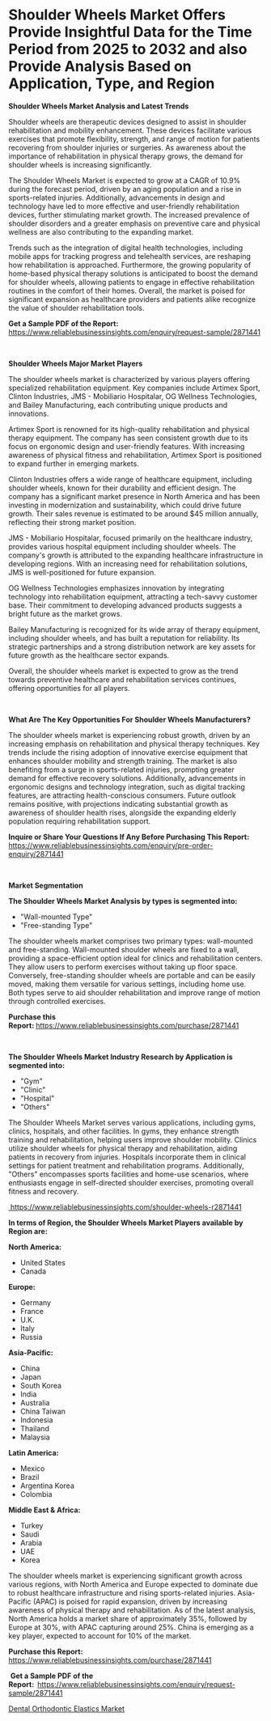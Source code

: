 <p><h1>Shoulder Wheels Market Offers Provide Insightful Data for the Time Period from 2025 to 2032 and also Provide Analysis Based on Application, Type, and Region</h1></p><p><strong>Shoulder Wheels Market Analysis and Latest Trends</strong></p>
<p><p>Shoulder wheels are therapeutic devices designed to assist in shoulder rehabilitation and mobility enhancement. These devices facilitate various exercises that promote flexibility, strength, and range of motion for patients recovering from shoulder injuries or surgeries. As awareness about the importance of rehabilitation in physical therapy grows, the demand for shoulder wheels is increasing significantly.</p><p>The Shoulder Wheels Market is expected to grow at a CAGR of 10.9% during the forecast period, driven by an aging population and a rise in sports-related injuries. Additionally, advancements in design and technology have led to more effective and user-friendly rehabilitation devices, further stimulating market growth. The increased prevalence of shoulder disorders and a greater emphasis on preventive care and physical wellness are also contributing to the expanding market. </p><p>Trends such as the integration of digital health technologies, including mobile apps for tracking progress and telehealth services, are reshaping how rehabilitation is approached. Furthermore, the growing popularity of home-based physical therapy solutions is anticipated to boost the demand for shoulder wheels, allowing patients to engage in effective rehabilitation routines in the comfort of their homes. Overall, the market is poised for significant expansion as healthcare providers and patients alike recognize the value of shoulder rehabilitation tools.</p></p>
<p><strong>Get a Sample PDF of the Report:&nbsp;</strong> <a href="https://www.reliablebusinessinsights.com/enquiry/request-sample/2871441?utm_campaign=2287&utm_medium=2&utm_source=Github&utm_content=ia&utm_term=12032025&utm_id=shoulder-wheels">https://www.reliablebusinessinsights.com/enquiry/request-sample/2871441</a></p>
<p>&nbsp;</p>
<p><strong>Shoulder Wheels Major Market Players</strong></p>
<p><p>The shoulder wheels market is characterized by various players offering specialized rehabilitation equipment. Key companies include Artimex Sport, Clinton Industries, JMS - Mobiliario Hospitalar, OG Wellness Technologies, and Bailey Manufacturing, each contributing unique products and innovations.</p><p>Artimex Sport is renowned for its high-quality rehabilitation and physical therapy equipment. The company has seen consistent growth due to its focus on ergonomic design and user-friendly features. With increasing awareness of physical fitness and rehabilitation, Artimex Sport is positioned to expand further in emerging markets.</p><p>Clinton Industries offers a wide range of healthcare equipment, including shoulder wheels, known for their durability and efficient design. The company has a significant market presence in North America and has been investing in modernization and sustainability, which could drive future growth. Their sales revenue is estimated to be around $45 million annually, reflecting their strong market position.</p><p>JMS - Mobiliario Hospitalar, focused primarily on the healthcare industry, provides various hospital equipment including shoulder wheels. The company's growth is attributed to the expanding healthcare infrastructure in developing regions. With an increasing need for rehabilitation solutions, JMS is well-positioned for future expansion.</p><p>OG Wellness Technologies emphasizes innovation by integrating technology into rehabilitation equipment, attracting a tech-savvy customer base. Their commitment to developing advanced products suggests a bright future as the market grows.</p><p>Bailey Manufacturing is recognized for its wide array of therapy equipment, including shoulder wheels, and has built a reputation for reliability. Its strategic partnerships and a strong distribution network are key assets for future growth as the healthcare sector expands.</p><p>Overall, the shoulder wheels market is expected to grow as the trend towards preventive healthcare and rehabilitation services continues, offering opportunities for all players.</p></p>
<p>&nbsp;</p>
<p><strong>What Are The Key Opportunities For Shoulder Wheels Manufacturers?</strong></p>
<p><p>The shoulder wheels market is experiencing robust growth, driven by an increasing emphasis on rehabilitation and physical therapy techniques. Key trends include the rising adoption of innovative exercise equipment that enhances shoulder mobility and strength training. The market is also benefiting from a surge in sports-related injuries, prompting greater demand for effective recovery solutions. Additionally, advancements in ergonomic designs and technology integration, such as digital tracking features, are attracting health-conscious consumers. Future outlook remains positive, with projections indicating substantial growth as awareness of shoulder health rises, alongside the expanding elderly population requiring rehabilitation support.</p></p>
<p><strong>Inquire or Share Your Questions If Any Before Purchasing This Report:</strong> <a href="https://www.reliablebusinessinsights.com/enquiry/pre-order-enquiry/2871441?utm_campaign=2287&utm_medium=2&utm_source=Github&utm_content=ia&utm_term=12032025&utm_id=shoulder-wheels">https://www.reliablebusinessinsights.com/enquiry/pre-order-enquiry/2871441</a></p>
<p>&nbsp;</p>
<p><strong>Market Segmentation</strong></p>
<p><strong>The Shoulder Wheels Market Analysis by types is segmented into:</strong></p>
<p><ul><li>"Wall-mounted Type"</li><li>"Free-standing Type"</li></ul></p>
<p><p>The shoulder wheels market comprises two primary types: wall-mounted and free-standing. Wall-mounted shoulder wheels are fixed to a wall, providing a space-efficient option ideal for clinics and rehabilitation centers. They allow users to perform exercises without taking up floor space. Conversely, free-standing shoulder wheels are portable and can be easily moved, making them versatile for various settings, including home use. Both types serve to aid shoulder rehabilitation and improve range of motion through controlled exercises.</p></p>
<p><strong>Purchase this Report:&nbsp;</strong><a href="https://www.reliablebusinessinsights.com/purchase/2871441?utm_campaign=2287&utm_medium=2&utm_source=Github&utm_content=ia&utm_term=12032025&utm_id=shoulder-wheels">https://www.reliablebusinessinsights.com/purchase/2871441</a></p>
<p>&nbsp;</p>
<p><strong>The Shoulder Wheels Market Industry Research by Application is segmented into:</strong></p>
<p><ul><li>"Gym"</li><li>"Clinic"</li><li>"Hospital"</li><li>"Others"</li></ul></p>
<p><p>The Shoulder Wheels Market serves various applications, including gyms, clinics, hospitals, and other facilities. In gyms, they enhance strength training and rehabilitation, helping users improve shoulder mobility. Clinics utilize shoulder wheels for physical therapy and rehabilitation, aiding patients in recovery from injuries. Hospitals incorporate them in clinical settings for patient treatment and rehabilitation programs. Additionally, "Others" encompasses sports facilities and home-use scenarios, where enthusiasts engage in self-directed shoulder exercises, promoting overall fitness and recovery.</p></p>
<p><a href="https://www.reliablebusinessinsights.com/shoulder-wheels-r2871441?utm_campaign=2287&utm_medium=2&utm_source=Github&utm_content=ia&utm_term=12032025&utm_id=shoulder-wheels">&nbsp;https://www.reliablebusinessinsights.com/shoulder-wheels-r2871441</a></p>
<p><strong>In terms of Region, the Shoulder Wheels Market Players available by Region are:</strong></p>
<p>
    <p> <strong> North America: </strong>
        <ul>
            <li>United States</li>
            <li>Canada</li>
        </ul>
        </p> 
    <p> <strong> Europe: </strong>
        <ul>
            <li>Germany</li>
            <li>France</li>
            <li>U.K.</li>
            <li>Italy</li>
            <li>Russia</li>
        </ul>
        </p> 
    <p> <strong> Asia-Pacific: </strong>
        <ul>
            <li>China</li>
            <li>Japan</li>
            <li>South Korea</li>
            <li>India</li>
            <li>Australia</li>
            <li>China Taiwan</li>
            <li>Indonesia</li>
            <li>Thailand</li>
            <li>Malaysia</li>
        </ul>
        </p> 
    <p> <strong> Latin America: </strong>
        <ul>
            <li>Mexico</li>
            <li>Brazil</li>
            <li>Argentina Korea</li>
            <li>Colombia</li>
        </ul>
        </p> 
    <p> <strong> Middle East & Africa: </strong>
        <ul>
            <li>Turkey</li>
            <li>Saudi</li>
            <li>Arabia</li>
            <li>UAE</li>
            <li>Korea</li>
        </ul>
    </p>
    </p>
<p><p>The shoulder wheels market is experiencing significant growth across various regions, with North America and Europe expected to dominate due to robust healthcare infrastructure and rising sports-related injuries. Asia-Pacific (APAC) is poised for rapid expansion, driven by increasing awareness of physical therapy and rehabilitation. As of the latest analysis, North America holds a market share of approximately 35%, followed by Europe at 30%, with APAC capturing around 25%. China is emerging as a key player, expected to account for 10% of the market.</p></p>
<p><strong>Purchase this Report: </strong><a href="https://www.reliablebusinessinsights.com/purchase/2871441?utm_campaign=2287&utm_medium=2&utm_source=Github&utm_content=ia&utm_term=12032025&utm_id=shoulder-wheels">https://www.reliablebusinessinsights.com/purchase/2871441</a></p>
<p>&nbsp;<strong>Get a Sample PDF of the Report:&nbsp;&nbsp;</strong><a href="https://www.reliablebusinessinsights.com/enquiry/request-sample/2871441?utm_campaign=2287&utm_medium=2&utm_source=Github&utm_content=ia&utm_term=12032025&utm_id=shoulder-wheels">https://www.reliablebusinessinsights.com/enquiry/request-sample/2871441</a></p>
<p><strong></strong></p>
<p><p><a href="https://github.com/edacruz6/Market-Research-Report-List-1/blob/main/dental-orthodontic-elastics-market.md?utm_campaign=2287&utm_medium=2&utm_source=Github&utm_content=ia&utm_term=12032025&utm_id=shoulder-wheels">Dental Orthodontic Elastics Market</a></p></p>